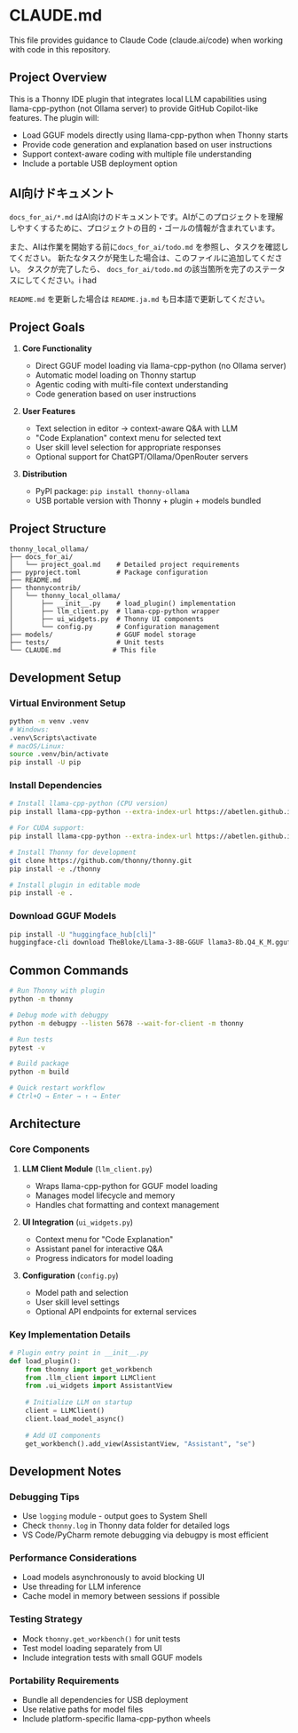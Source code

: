 # CLAUDE.md

This file provides guidance to Claude Code (claude.ai/code) when working with code in this repository.

## Project Overview

This is a Thonny IDE plugin that integrates local LLM capabilities using llama-cpp-python (not Ollama server) to provide GitHub Copilot-like features. The plugin will:
- Load GGUF models directly using llama-cpp-python when Thonny starts
- Provide code generation and explanation based on user instructions
- Support context-aware coding with multiple file understanding
- Include a portable USB deployment option

## AI向けドキュメント

`docs_for_ai/*.md` はAI向けのドキュメントです。AIがこのプロジェクトを理解しやすくするために、プロジェクトの目的・ゴールの情報が含まれています。

また、AIは作業を開始する前に`docs_for_ai/todo.md` を参照し、タスクを確認してください。
新たなタスクが発生した場合は、このファイルに追加してください。
タスクが完了したら、 `docs_for_ai/todo.md` の該当箇所を完了のステータスにしてください。i had

`README.md` を更新した場合は `README.ja.md` も日本語で更新してください。

## Project Goals

1. **Core Functionality**
   - Direct GGUF model loading via llama-cpp-python (no Ollama server)
   - Automatic model loading on Thonny startup
   - Agentic coding with multi-file context understanding
   - Code generation based on user instructions

2. **User Features**
   - Text selection in editor → context-aware Q&A with LLM
   - "Code Explanation" context menu for selected text
   - User skill level selection for appropriate responses
   - Optional support for ChatGPT/Ollama/OpenRouter servers

3. **Distribution**
   - PyPI package: `pip install thonny-ollama`
   - USB portable version with Thonny + plugin + models bundled

## Project Structure

```
thonny_local_ollama/
├── docs_for_ai/
│   └── project_goal.md    # Detailed project requirements
├── pyproject.toml         # Package configuration
├── README.md
├── thonnycontrib/
│   └── thonny_local_ollama/
│       ├── __init__.py    # load_plugin() implementation
│       ├── llm_client.py  # llama-cpp-python wrapper
│       ├── ui_widgets.py  # Thonny UI components
│       └── config.py      # Configuration management
├── models/                # GGUF model storage
├── tests/                 # Unit tests
└── CLAUDE.md             # This file
```

## Development Setup

### Virtual Environment Setup
```bash
python -m venv .venv
# Windows:
.venv\Scripts\activate
# macOS/Linux:
source .venv/bin/activate
pip install -U pip
```

### Install Dependencies
```bash
# Install llama-cpp-python (CPU version)
pip install llama-cpp-python --extra-index-url https://abetlen.github.io/llama-cpp-python/whl/cpu

# For CUDA support:
pip install llama-cpp-python --extra-index-url https://abetlen.github.io/llama-cpp-python/whl/cu124

# Install Thonny for development
git clone https://github.com/thonny/thonny.git
pip install -e ./thonny

# Install plugin in editable mode
pip install -e .
```

### Download GGUF Models
```bash
pip install -U "huggingface_hub[cli]"
huggingface-cli download TheBloke/Llama-3-8B-GGUF llama3-8b.Q4_K_M.gguf --local-dir ./models
```

## Common Commands

```bash
# Run Thonny with plugin
python -m thonny

# Debug mode with debugpy
python -m debugpy --listen 5678 --wait-for-client -m thonny

# Run tests
pytest -v

# Build package
python -m build

# Quick restart workflow
# Ctrl+Q → Enter → ↑ → Enter
```

## Architecture

### Core Components

1. **LLM Client Module** (`llm_client.py`)
   - Wraps llama-cpp-python for GGUF model loading
   - Manages model lifecycle and memory
   - Handles chat formatting and context management

2. **UI Integration** (`ui_widgets.py`)
   - Context menu for "Code Explanation"
   - Assistant panel for interactive Q&A
   - Progress indicators for model loading

3. **Configuration** (`config.py`)
   - Model path and selection
   - User skill level settings
   - Optional API endpoints for external services

### Key Implementation Details

```python
# Plugin entry point in __init__.py
def load_plugin():
    from thonny import get_workbench
    from .llm_client import LLMClient
    from .ui_widgets import AssistantView
    
    # Initialize LLM on startup
    client = LLMClient()
    client.load_model_async()
    
    # Add UI components
    get_workbench().add_view(AssistantView, "Assistant", "se")
```

## Development Notes

### Debugging Tips
- Use `logging` module - output goes to System Shell
- Check `thonny.log` in Thonny data folder for detailed logs
- VS Code/PyCharm remote debugging via debugpy is most efficient

### Performance Considerations
- Load models asynchronously to avoid blocking UI
- Use threading for LLM inference
- Cache model in memory between sessions if possible

### Testing Strategy
- Mock `thonny.get_workbench()` for unit tests
- Test model loading separately from UI
- Include integration tests with small GGUF models

### Portability Requirements
- Bundle all dependencies for USB deployment
- Use relative paths for model files
- Include platform-specific llama-cpp-python wheels